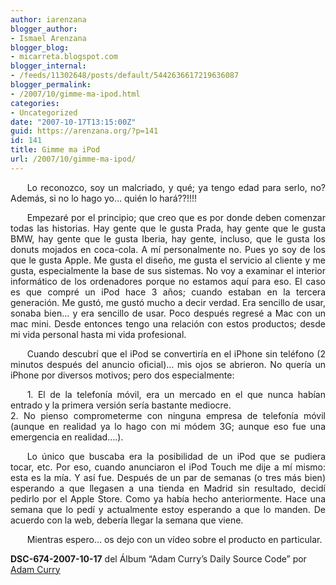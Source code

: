 ```yaml
---
author: iarenzana
blogger_author:
- Ismael Arenzana
blogger_blog:
- micarreta.blogspot.com
blogger_internal:
- /feeds/11302648/posts/default/5442636617219636087
blogger_permalink:
- /2007/10/gimme-ma-ipod.html
categories:
- Uncategorized
date: "2007-10-17T13:15:00Z"
guid: https://arenzana.org/?p=141
id: 141
title: Gimme ma iPod
url: /2007/10/gimme-ma-ipod/
---
```

<p style="text-align:justify;text-indent:20pt;">
  Lo reconozco, soy un malcriado, y qué; ya tengo edad para serlo, no? Además, si no lo hago yo&#8230; quién lo hará??!!!!
</p>

<p style="text-align:justify;text-indent:20pt;">
  Empezaré por el principio; que creo que es por donde deben comenzar todas las historias. Hay gente que le gusta Prada, hay gente que le gusta BMW, hay gente que le gusta Iberia, hay gente, incluso, que le gusta los donuts mojados en coca-cola. A mí personalmente no. Pues yo soy de los que le gusta Apple. Me gusta el diseño, me gusta el servicio al cliente y me gusta, especialmente la base de sus sistemas. No voy a examinar el interior informático de los ordenadores porque no estamos aquí para eso. El caso es que compré un iPod hace 3 años; cuando estaban en la tercera generación. Me gustó, me gustó mucho a decir verdad. Era sencillo de usar, sonaba bien&#8230; y era sencillo de usar. Poco después regresé a Mac con un mac mini. Desde entonces tengo una relación con estos productos; desde mi vida personal hasta mi vida profesional.
</p>

<p style="text-align:justify;text-indent:20pt;">
  Cuando descubrí que el iPod se convertiría en el iPhone sin teléfono (2 minutos después del anuncio oficial)&#8230; mis ojos se abrieron. No quería un iPhone por diversos motivos; pero dos especialmente:
</p>

<p style="text-align:justify;text-indent:20pt;">
  1. El de la telefonía móvil, era un mercado en el que nunca habían entrado y la primera versión sería bastante mediocre.<br /> 2. No pienso comprometerme con ninguna empresa de telefonía móvil (aunque en realidad ya lo hago con mi módem 3G; aunque eso fue una emergencia en realidad&#8230;.).
</p>

<p style="text-align:justify;text-indent:20pt;">
  Lo único que buscaba era la posibilidad de un iPod que se pudiera tocar, etc. Por eso, cuando anunciaron el iPod Touch me dije a mí mismo: esta es la mía. Y así fue. Después de un par de semanas (o tres más bien) esperando a que llegasen a una tienda en Madrid sin resultado, decidí pedirlo por el Apple Store. Como ya había hecho anteriormente. Hace una semana que lo pedí y actualmente estoy esperando a que lo manden. De acuerdo con la web, debería llegar la semana que viene.
</p>

<p style="text-align:justify;text-indent:20pt;">
  Mientras espero&#8230; os dejo con un vídeo sobre el producto en particular.
</p>

<p style="text-align:center;">
</p>

<p style="text-align:center;">
  <p>
    <strong>DSC-674-2007-10-17</strong> del Álbum &#8220;Adam Curry&#8217;s Daily Source Code&#8221; por <a href="http://www.google.com/search?q=%22Adam%20Curry%22">Adam Curry</a>
  </p>
